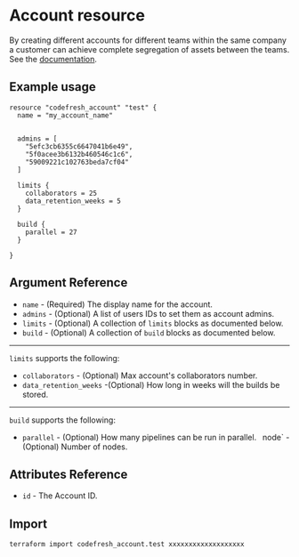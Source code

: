 # Account resource

By creating different accounts for different teams within the same company a customer can achieve complete segregation of assets between the teams.
See the [documentation](https://codefresh.io/docs/docs/administration/ent-account-mng/).

## Example usage

```hcl
resource "codefresh_account" "test" {
  name = "my_account_name"


  admins = [
    "5efc3cb6355c6647041b6e49",
    "5f0acee3b6132b460546c1c6",
    "59009221c102763beda7cf04"
  ]

  limits {
    collaborators = 25
    data_retention_weeks = 5
  }

  build {
    parallel = 27
  }

}
```

## Argument Reference

- `name` - (Required) The display name for the account.
- `admins` - (Optional) A list of users IDs to set them as account admins.
- `limits` - (Optional) A collection of `limits` blocks as documented below.
- `build` -  (Optional) A collection of `build` blocks as documented below.

---

`limits` supports the following:
- `collaborators` - (Optional) Max account's collaborators number.
- `data_retention_weeks` -(Optional) How long in weeks will the builds be stored.

---

`build` supports the following:
- `parallel` - (Optional) How many pipelines can be run in parallel.
` `node` - (Optional) Number of nodes.

## Attributes Reference

- `id` - The Account ID.

## Import

```sh
terraform import codefresh_account.test xxxxxxxxxxxxxxxxxxx
```
